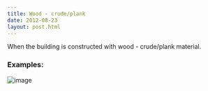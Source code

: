 ```yaml
---
title: Wood - crude/plank
date: 2012-08-23
layout: post.html
---
```

When the building is constructed with wood - crude/plank material.
### Examples:
![image](https://user-images.githubusercontent.com/19536044/58650342-09c39100-82d4-11e9-8486-91a8f50c99e2.png)